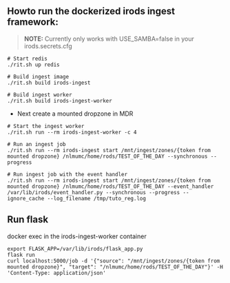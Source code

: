 ## Howto run the dockerized irods ingest framework:

> **NOTE:**  Currently only works with USE_SAMBA=false in your irods.secrets.cfg

```
# Start redis
./rit.sh up redis

# Build ingest image
./rit.sh build irods-ingest

# Build ingest worker
./rit.sh build irods-ingest-worker

```

* Next create a mounted dropzone in MDR



```
# Start the ingest worker 
./rit.sh run --rm irods-ingest-worker -c 4

# Run an ingest job 
./rit.sh run --rm irods-ingest start /mnt/ingest/zones/{token from mounted dropzone} /nlmumc/home/rods/TEST_OF_THE_DAY --synchronous --progress

# Run ingest job with the event handler 
./rit.sh run --rm irods-ingest start /mnt/ingest/zones/{token from mounted dropzone} /nlmumc/home/rods/TEST_OF_THE_DAY --event_handler /var/lib/irods/event_handler.py --synchronous --progress --ignore_cache --log_filename /tmp/tuto_reg.log

```

## Run flask 

docker exec in the irods-ingest-worker container 
```
export FLASK_APP=/var/lib/irods/flask_app.py
flask run
curl localhost:5000/job -d '{"source": "/mnt/ingest/zones/{token from mounted dropzone}", "target": "/nlmumc/home/rods/TEST_OF_THE_DAY"}' -H 'Content-Type: application/json'
```
